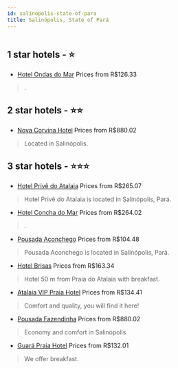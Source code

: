 ```yaml
---
id: salinopolis-state-of-para
title: Salinópolis, State of Pará
---
```


<center><img src="https://static.hotelurbano.com/reservas/prod0/2/2870/5e389112d4197_hotel-prive-do-atalaia.jpeg" alt="" /></center>


##  1 star hotels - ⭐️

-    [Hotel Ondas do Mar](https://us.hurb.com/hotels/salinopolis/hotel-ondas-do-mar-11275?cmp=18055) Prices from R$126.33
   > .

##  2 star hotels - ⭐️⭐️

-    [Nova Corvina Hotel](https://us.hurb.com/hotels/salinopolis/nova-corvina-hotel-5947?cmp=18055) Prices from R$880.02
   > Located in Salinópolis.

##  3 star hotels - ⭐️⭐️⭐️

-    [Hotel Privê do Atalaia](https://us.hurb.com/hotels/salinopolis/hotel-prive-do-atalaia-2870?cmp=18055) Prices from R$265.07
   > Hotel Privê do Atalaia is located in Salinópolis, Pará.
-    [Hotel Concha do Mar](https://us.hurb.com/hotels/salinopolis/hotel-concha-do-mar-11055?cmp=18055) Prices from R$264.02
   > .
-    [Pousada Aconchego](https://us.hurb.com/hotels/salinopolis/pousada-aconchego-17234?cmp=18055) Prices from R$104.48
   > Pousada Aconchego is located in Salinópolis, Pará.
-    [Hotel Brisas](https://us.hurb.com/hotels/salinopolis/hotel-estrela-do-mar-1302?cmp=18055) Prices from R$163.34
   > Hotel 50 m from Praia do Atalaia with breakfast.
-    [Atalaia VIP Praia Hotel](https://us.hurb.com/hotels/salinopolis/https-googl-maps-b1gfu4dbowln723v9-18560?cmp=18055) Prices from R$134.41
   > Comfort and quality, you will find it here!
-    [Pousada Fazendinha](https://us.hurb.com/hotels/salinopolis/pousada-fazendinha-3033?cmp=18055) Prices from R$880.02
   > Economy and comfort in Salinópolis
-    [Guará Praia Hotel](https://us.hurb.com/hotels/salinopolis/guara-praia-hotel-18330?cmp=18055) Prices from R$132.01
   > We offer breakfast.
